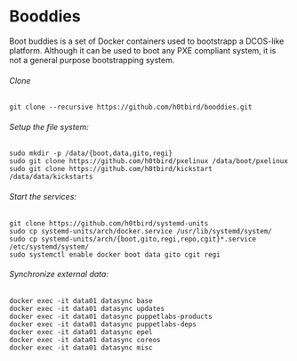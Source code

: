# Booddies

Boot buddies is a set of Docker containers used to bootstrapp a DCOS-like platform.
Although it can be used to boot any PXE compliant system, it is not a general purpose bootstrapping system.

###### Clone
```
git clone --recursive https://github.com/h0tbird/booddies.git
```

###### Setup the file system:
```
sudo mkdir -p /data/{boot,data,gito,regi}
sudo git clone https://github.com/h0tbird/pxelinux /data/boot/pxelinux
sudo git clone https://github.com/h0tbird/kickstart /data/data/kickstarts
```

###### Start the services:
```
git clone https://github.com/h0tbird/systemd-units
sudo cp systemd-units/arch/docker.service /usr/lib/systemd/system/
sudo cp systemd-units/arch/{boot,gito,regi,repo,cgit}*.service /etc/systemd/system/
sudo systemctl enable docker boot data gito cgit regi
```

###### Synchronize external data:
```
docker exec -it data01 datasync base
docker exec -it data01 datasync updates
docker exec -it data01 datasync puppetlabs-products
docker exec -it data01 datasync puppetlabs-deps
docker exec -it data01 datasync epel
docker exec -it data01 datasync coreos
docker exec -it data01 datasync misc
```
